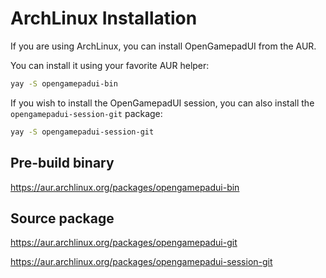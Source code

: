 # ArchLinux Installation

If you are using ArchLinux, you can install OpenGamepadUI from the AUR.

You can install it using your favorite AUR helper:

```bash
yay -S opengamepadui-bin
```

If you wish to install the OpenGamepadUI session, you can also install the
`opengamepadui-session-git` package:

```bash
yay -S opengamepadui-session-git
```

## Pre-build binary

https://aur.archlinux.org/packages/opengamepadui-bin

## Source package

https://aur.archlinux.org/packages/opengamepadui-git

https://aur.archlinux.org/packages/opengamepadui-session-git
